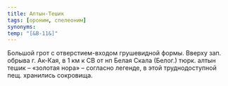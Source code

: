 ```yaml
---
title: Алтын-Тешик
tags: [ороним, спелеоним]
synonyms:
temp: "[&В-11&]"
---
```


Большой грот с отверстием-входом грушевидной формы. Вверху зап. обрыва г.
Ак-Кая, в 1 км к СВ от нп Белая Скала (Белог.) тюрк. алтын тешик – «золотая
нора» – согласно легенде, в этой труднодоступной пещ. хранились сокровища.
